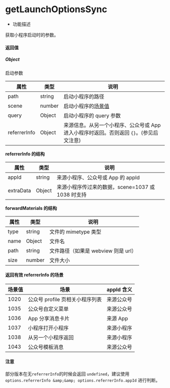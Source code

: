 # getLaunchOptionsSync

- 功能描述

获取小程序启动时的参数。

<!-- 与 [`App.onLaunch`](https://developers.weixin.qq.com/miniprogram/dev/reference/api/App.html#onlaunchobject-object) 的回调参数一致。 -->

#### 返回值

##### Object

启动参数

| 属性             | 类型            | 说明                                                                                   |
| ---------------- | --------------- | -------------------------------------------------------------------------------------- |
| path             | string          | 启动小程序的路径                                                                       |
| scene            | number          | 启动小程序的[场景值](/develop/frame/logic/logic_scene_value.md)          |
| query            | Object          | 启动小程序的 query 参数                                                                |
| referrerInfo     | Object          | 来源信息。从另一个小程序、公众号或 App 进入小程序时返回。否则返回 `{}`。(参见后文注意) |

**referrerInfo 的结构**

| 属性      | 类型   | 说明                                              |
| --------- | ------ | ------------------------------------------------- |
| appId     | string | 来源小程序、公众号或 App 的 appId                 |
| extraData | Object | 来源小程序传过来的数据，scene=1037 或 1038 时支持 |

**forwardMaterials 的结构**

| 属性 | 类型   | 说明                                |
| ---- | ------ | ----------------------------------- |
| type | string | 文件的 mimetype 类型                |
| name | Object | 文件名                              |
| path | string | 文件路径（如果是 webview 则是 url） |
| size | number | 文件大小                            |

#### 返回有效 referrerInfo 的场景

| 场景值 | 场景                            | appId 含义 |
| ------ | ------------------------------- | ---------- |
| 1020   | 公众号 profile 页相关小程序列表 | 来源公众号 |
| 1035   | 公众号自定义菜单                | 来源公众号 |
| 1036   | App 分享消息卡片                | 来源 App   |
| 1037   | 小程序打开小程序                | 来源小程序 |
| 1038   | 从另一个小程序返回              | 来源小程序 |
| 1043   | 公众号模板消息                  | 来源公众号 |

#### 注意

部分版本在无`referrerInfo`的时候会返回 `undefined`，建议使用 `options.referrerInfo &amp;&amp; options.referrerInfo.appId` 进行判断。